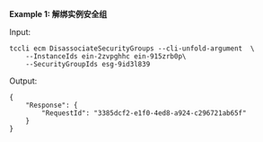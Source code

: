 **Example 1: 解绑实例安全组**



Input: 

```
tccli ecm DisassociateSecurityGroups --cli-unfold-argument  \
    --InstanceIds ein-2zvpghhc ein-915zrb0p\
    --SecurityGroupIds esg-9id3l839
```

Output: 
```
{
    "Response": {
        "RequestId": "3385dcf2-e1f0-4ed8-a924-c296721ab65f"
    }
}
```

